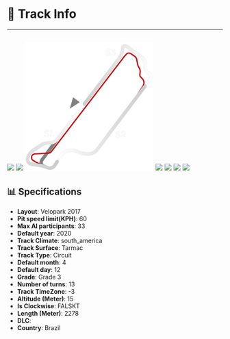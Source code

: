 # 🏁 Track Info

---
![](image_1.jpg)
![](image_2.jpg)
![](image_3.jpg)
![](image_4.jpg)
![](image_5.jpg)
![](image_6.jpg)
![](image_7.jpg)
---

## 📊 Specifications

- **Layout**: Velopark 2017
- **Pit speed limit(KPH)**: 60
- **Max AI participants**: 33
- **Default year**: 2020
- **Track Climate**: south_america
- **Track Surface**: Tarmac
- **Track Type**: Circuit
- **Default month**: 4
- **Default day**: 12
- **Grade**: Grade 3
- **Number of turns**: 13
- **Track TimeZone**: -3
- **Altitude (Meter)**: 15
- **Is Clockwise**: FALSKT
- **Length (Meter)**: 2278
- **DLC**: 
- **Country**: Brazil
